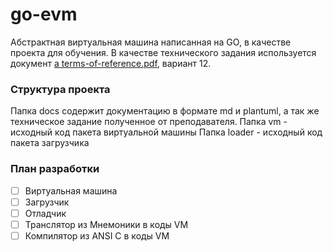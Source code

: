 # go-evm
Абстрактная виртуальная машина написанная на GO, в качестве проекта для обучения. В качестве технического задания используется документ [a terms-of-reference.pdf](docs/terms-of-reference.pdf), вариант 12.

### Структура проекта
Папка docs содержит документацию в формате md и plantuml, а так же техническое задание полученное от преподавателя.
Папка vm - исходный код пакета виртуальной машины
Папка loader - исходный код пакета загрузчика

### План разработки

- [ ] Виртуальная машина
- [ ] Загрузчик
- [ ] Отладчик
- [ ] Транслятор из Мнемоники в коды VM
- [ ] Компилятор из ANSI C в коды VM